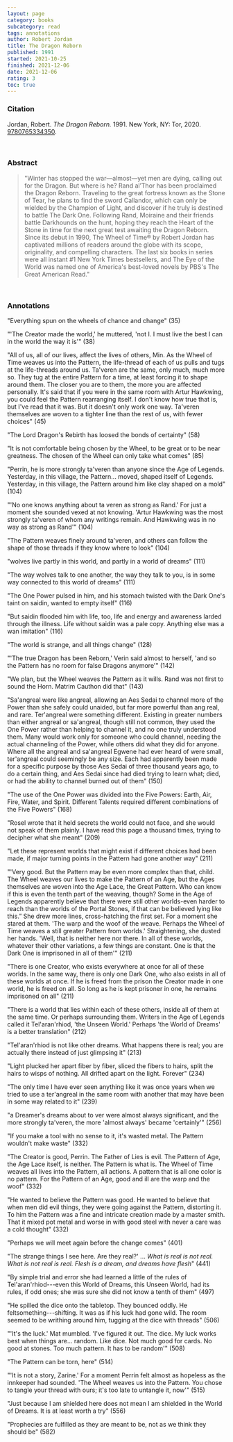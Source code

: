 ```yaml
---
layout: page
category: books
subcategory: read
tags: annotations
author: Robert Jordan
title: The Dragon Reborn
published: 1991
started: 2021-10-25
finished: 2021-12-06
date: 2021-12-06
rating: 3
toc: true
---
```


### Citation

Jordan, Robert. *The Dragon Reborn.* 1991. New York, NY: Tor, 2020. [9780765334350](https://us.macmillan.com/books/9780765334350/the-dragon-reborn).

<br>

### Abstract

> "Winter has stopped the war—almost—yet men are dying, calling out for the Dragon. But where is he? Rand al’Thor has been proclaimed the Dragon Reborn. Traveling to the great fortress known as the Stone of Tear, he plans to find the sword Callandor, which can only be wielded by the Champion of Light, and discover if he truly is destined to battle The Dark One. Following Rand, Moiraine and their friends battle Darkhounds on the hunt, hoping they reach the Heart of the Stone in time for the next great test awaiting the Dragon Reborn. Since its debut in 1990, The Wheel of Time® by Robert Jordan has captivated millions of readers around the globe with its scope, originality, and compelling characters. The last six books in series were all instant #1 New York Times bestsellers, and The Eye of the World was named one of America's best-loved novels by PBS's The Great American Read."

<br>

### Annotations

"Everything spun on the wheels of chance and change" (35)

"'The Creator made the world,' he muttered, 'not I. I must live the best I can in the world the way it is'" (38)

"All of us, all of our lives, affect the lives of others, Min. As the Wheel of Time weaves us into the Pattern, the life-thread of each of us pulls and tugs at the life-threads around us. Ta'veren are the same, only much, much more so. They tug at the entire Pattern for a time, at least forcing it to shape around them. The closer you are to them, the more you are affected personally. It's said that if you were in the same room with Artur Hawkwing, you could feel the Pattern rearranging itself. I don't know how true that is, but I've read that it was. But it doesn't only work one way. Ta'veren themselves are woven to a tighter line than the rest of us, with fewer choices" (45)

"The Lord Dragon's Rebirth has loosed the bonds of certainty" (58)

"It is not comfortable being chosen by the Wheel, to be great or to be near greatness. The chosen of the Wheel can only take what comes" (85)

"Perrin, he is more strongly ta'veren than anyone since the Age of Legends. Yesterday, in this village, the Pattern... moved, shaped itself of Legends. Yesterday, in this village, the Pattern around him like clay shaped on a mold" (104)

"'No one knows anything about ta veren as strong as Rand.' For just a moment she sounded vexed at not knowing. 'Artur Hawkwing was the most strongly ta'veren of whom any writings remain. And Hawkwing was in no way as strong as Rand'" (104)

"The Pattern weaves finely around ta'veren, and others can follow the shape of those threads if they know where to look" (104)

"wolves live partly in this world, and partly in a world of dreams" (111)

"The way wolves talk to one another, the way they talk to you, is in some way connected to this world of dreams" (111)

"The One Power pulsed in him, and his stomach twisted with the Dark One's taint on saidin, wanted to empty itself" (116)

"But saidin flooded him with life, too, life and energy and awareness larded through the illness. Life without saidin was a pale copy. Anything else was a wan imitation" (116)

"The world is strange, and all things change" (128)

"'The true Dragon has been Reborn,' Verin said almost to herself, 'and so the Pattern has no room for false Dragons anymore'" (142)

"We plan, but the Wheel weaves the Pattern as it wills. Rand was not first to sound the Horn. Matrim Cauthon did that" (143)

"Sa'angreal were like angreal, allowing an Aes Sedai to channel more of the Power than she safely could unaided, but far more powerful than ang real, and rare. Ter'angreal were something different. Existing in greater numbers than either angreal or sa'angreal, though still not common, they used the One Power rather than helping to channel it, and no one truly understood them. Many would work only for someone who could channel, needing the actual channeling of the Power, while others did what they did for anyone. Where all the angreal and sa'angreal Egwene had ever heard of were small, ter'angreal could seemingly be any size. Each had apparently been made for a specific purpose by those Aes Sedai of three thousand years ago, to do a certain thing, and Aes Sedai since had died trying to learn what; died, or had the ability to channel burned out of them" (150)

"The use of the One Power was divided into the Five Powers: Earth, Air, Fire, Water, and Spirit. Different Talents required different combinations of the Five Powers" (168)

"Rosel wrote that it held secrets the world could not face, and she would not speak of them plainly. I have read this page a thousand times, trying to decipher what she meant" (209)

"Let these represent worlds that might exist if different choices had been made, if major turning points in the Pattern had gone another way" (211)

"'Very good. But the Pattern may be even more complex than that, child. The Wheel weaves our lives to make the Pattern of an Age, but the Ages themselves are woven into the Age Lace, the Great Pattern. Who can know if this is even the tenth part of the weaving, though? Some in the Age of Legends apparently believe that there were still other worlds-even harder to reach than the worlds of the Portal Stones, if that can be believed lying like this.” She drew more lines, cross-hatching the first set. For a moment she stared at them. 'The warp and the woof of the weave. Perhaps the Wheel of Time weaves a still greater Pattern from worlds.' Straightening, she dusted her hands. 'Well, that is neither here nor there. In all of these worlds, whatever their other variations, a few things are constant. One is that the Dark One is imprisoned in all of them'" (211)

"There is one Creator, who exists everywhere at once for all of these worlds. In the same way, there is only one Dark One, who also exists in all of these worlds at once. If he is freed from the prison the Creator made in one world, he is freed on all. So long as he is kept prisoner in one, he remains imprisoned on all" (211)

"There is a world that lies within each of these others, inside all of them at the same time. Or perhaps surrounding them. Writers in the Age of Legends called it Tel'aran'rhiod, 'the Unseen World.' Perhaps 'the World of Dreams' is a better translation" (212)

"Tel'aran'rhiod is not like other dreams. What happens there is real; you are actually there instead of just glimpsing it" (213)

"Light plucked her apart fiber by fiber, sliced the fibers to hairs, split the hairs to wisps of nothing. All drifted apart on the light. Forever" (234)

"The only time I have ever seen anything like it was once years when we tried to use a ter'angreal in the same room with another that may have been in some way related to it" (239)

"a Dreamer's dreams about to ver were almost always significant, and the more strongly ta'veren, the more 'almost always' became 'certainly'" (256)

"If you make a tool with no sense to it, it's wasted metal. The Pattern wouldn't make waste" (332)

"The Creator is good, Perrin. The Father of Lies is evil. The Pattern of Age, the Age Lace itself, is neither. The Pattern is what is. The Wheel of Time weaves all lives into the Pattern, all actions. A pattern that is all one color is no pattern. For the Pattern of an Age, good and ill are the warp and the woof" (332)

"He wanted to believe the Pattern was good. He wanted to believe that when men did evil things, they were going against the Pattern, distorting it. To him the Pattern was a fine and intricate creation made by a master smith. That it mixed pot metal and worse in with good steel with never a care was a cold thought" (332)

"Perhaps we will meet again before the change comes" (401)

"The strange things I see here. Are they real?' ... *What is real is not real. What is not real is real. Flesh is a dream, and dreams have flesh*" (441)

"By simple trial and error she had learned a little of the rules of Tel'aran'rhiod---even this World of Dreams, this Unseen World, had its rules, if odd ones; she was sure she did not know a tenth of them" (497)

"He spilled the dice onto the tabletop. They bounced oddly. He feltsomething---shifting. It was as if his luck had gone wild. The room seemed to be writhing around him, tugging at the dice with threads" (506)

"'It's the luck.' Mat mumbled. 'I've figured it out. The dice. My luck works best when things are... random. Like dice. Not much good for cards. No good at stones. Too much pattern. It has to be random'" (508)

"The Pattern can be torn, here" (514)

"'It is not a story, Zarine.' For a moment Perrin felt almost as hopeless as the innkeeper had sounded. 'The Wheel weaves us into the Pattern. You chose to tangle your thread with ours; it's too late to untangle it, now'" (515)

"Just because I am shielded here does not mean I am shielded in the World of Dreams. It is at least worth a try" (556)

"Prophecies are fulfilled as they are meant to be, not as we think they should be" (582)
